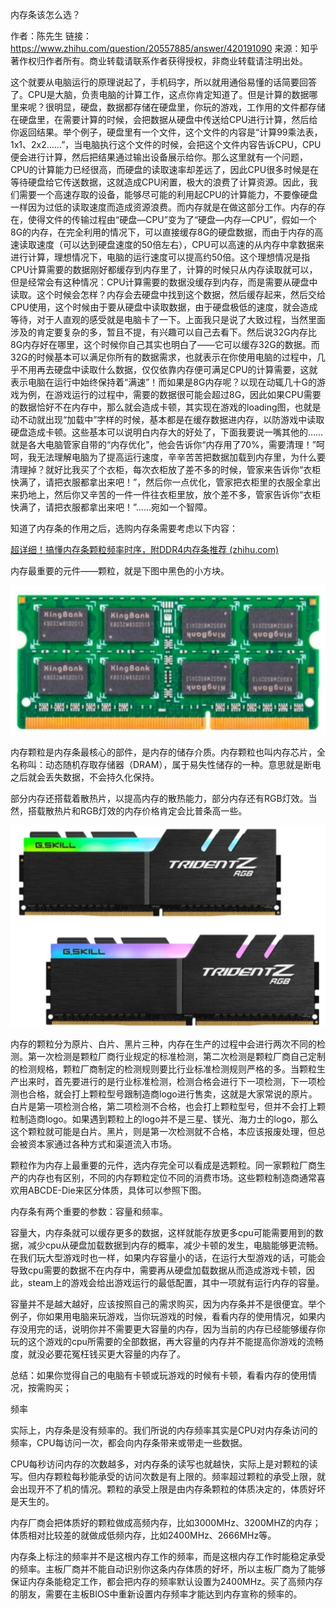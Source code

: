 内存条该怎么选？

作者：陈先生
链接：https://www.zhihu.com/question/20557885/answer/420191090
来源：知乎
著作权归作者所有。商业转载请联系作者获得授权，非商业转载请注明出处。

这个就要从电脑运行的原理说起了，手机码字，所以就用通俗易懂的话简要回答了。CPU是大脑，负责电脑的计算工作，这点你肯定知道了。但是计算的数据哪里来呢？很明显，硬盘，数据都存储在硬盘里，你玩的游戏，工作用的文件都存储在硬盘里，在需要计算的时候，会把数据从硬盘中传送给CPU进行计算，然后给你返回结果。举个例子，硬盘里有一个文件，这个文件的内容是“计算99乘法表，1x1、2x2……”，当电脑执行这个文件的时候，会把这个文件内容告诉CPU，CPU便会进行计算，然后把结果通过输出设备展示给你。那么这里就有一个问题，CPU的计算能力已经很高，而硬盘的读取速率却差远了，因此CPU很多时候是在等待硬盘给它传送数据，这就造成CPU闲置，极大的浪费了计算资源。因此，我们需要一个高速存取的设备，能够尽可能的利用起CPU的计算能力，不要像硬盘一样因为过低的读取速度而造成资源浪费。而内存就是在做这部分工作。内存的存在，使得文件的传输过程由“硬盘—CPU”变为了“硬盘—内存—CPU”，假如一个8G的内存，在完全利用的情况下，可以直接缓存8G的硬盘数据，而由于内存的高速读取速度（可以达到硬盘速度的50倍左右），CPU可以高速的从内存中拿数据来进行计算，理想情况下，电脑的运行速度可以提高约50倍。这个理想情况是指CPU计算需要的数据刚好都缓存到内存里了，计算的时候只从内存读取就可以，但是经常会有这种情况：CPU计算需要的数据没缓存到内存，而是需要从硬盘中读取。这个时候会怎样？内存会去硬盘中找到这个数据，然后缓存起来，然后交给CPU使用，这个时候由于要从硬盘中读取数据，由于硬盘极低的速度，就会造成等待，对于人直观的感受就是电脑卡了一下。上面我只是说了大致过程，当然里面涉及的肯定要复杂的多，暂且不提，有兴趣可以自己去看下。然后说32G内存比8G内存好在哪里，这个时候你自己其实也明白了——它可以缓存32G的数据。而32G的时候基本可以满足你所有的数据需求，也就表示在你使用电脑的过程中，几乎不用再去硬盘中读取什么数据，仅仅依靠内存便可满足CPU的计算需要，这就表示电脑在运行中始终保持着“满速”！而如果是8G内存呢？以现在动辄几十G的游戏为例，在游戏运行的过程中，需要的数据很可能会超过8G，因此如果CPU需要的数据恰好不在内存中，那么就会造成卡顿，其实现在游戏的loading图，也就是动不动就出现“加载中”字样的时候，基本都是在缓存数据进内存，以防游戏中读取硬盘造成卡顿。这些基本可以说明白内存大的好处了，下面我要说一嘴其他的……就是各大电脑管家自带的“内存优化”，他会告诉你“内存用了70%，需要清理！”呵呵，我无法理解电脑为了提高运行速度，辛辛苦苦把数据加载到内存里，为什么要清理掉？就好比我买了个衣柜，每次衣柜放了差不多的时候，管家来告诉你“衣柜快满了，请把衣服都拿出来吧！”，然后你一点优化，管家把衣柜里的衣服全拿出来扔地上，然后你又辛苦的一件一件往衣柜里放，放个差不多，管家告诉你“衣柜快满了，请把衣服都拿出来吧！”……宛如一个智障。



知道了内存条的作用之后，选购内存条需要考虑以下内容：

[超详细！搞懂内存条颗粒频率时序，附DDR4内存条推荐 (zhihu.com)](https://www.zhihu.com/tardis/zm/art/225796443?source_id=1005)

内存最重要的元件——颗粒，就是下图中黑色的小方块。

![1681304382927](内存条该怎么选？.assets/1681304382927.png)

内存颗粒是内存条最核心的部件，是内存的储存介质。内存颗粒也叫内存芯片，全名称叫：动态随机存取存储器（DRAM），属于易失性储存的一种。意思就是断电之后就会丢失数据，不会持久化保持。





部分内存还搭载着散热片，以提高内存的散热能力，部分内存还有RGB灯效。当然，搭载散热片和RGB灯效的内存价格肯定会比普条高一些。

![1681304482715](内存条该怎么选？.assets/1681304482715.png)

内存的颗粒分为原片、白片、黑片三种，内存在生产的过程中会进行两次不同的检测。第一次检测是颗粒厂商行业规定的标准检测，第二次检测是颗粒厂商自己定制的检测规格，颗粒厂商制定的检测规则要比行业标准检测规则严格的多。当颗粒生产出来时，首先要进行的是行业标准检测，检测合格会进行下一项检测，下一项检测也合格，就会打上颗粒型号跟制造商logo进行售卖，这就是大家常说的原片。白片是第一项检测合格，第二项检测不合格，也会打上颗粒型号，但并不会打上颗粒制造商logo。如果遇到颗粒上的logo并不是三星、镁光、海力士的logo，那么这个颗粒就可能是白片。黑片，则是第一次检测就不合格，本应该报废处理，但总会被资本家通过各种方式和渠道流入市场。

颗粒作为内存上最重要的元件，选内存完全可以看成是选颗粒。同一家颗粒厂商生产的内存也有区别，不同的内存颗粒定位不同的消费市场。这些颗粒制造商通常喜欢用ABCDE-Die来区分体质，具体可以参照下图。



内存条有两个重要的参数：容量和频率。

容量大，内存条就可以缓存更多的数据，这样就能存放更多cpu可能需要用到的数据，减少cpu从硬盘加载数据到内存的概率，减少卡顿的发生，电脑能够更流畅。在我们玩大型游戏时也一样，如果内存容量小的话，在运行大型游戏的话，可能会导致cpu需要的数据不在内存中，需要再从硬盘加载数据从而造成游戏卡顿，因此，steam上的游戏会给出游戏运行的最低配置，其中一项就有运行内存的容量。

容量并不是越大越好，应该按照自己的需求购买，因为内存条并不是很便宜。举个例子，你如果用电脑来玩游戏，当你玩游戏的时候，看看内存的使用情况，如果内存没用完的话，说明你并不需要更大容量的内存，因为当前的内存已经能够缓存你玩的这个游戏的cpu所需要的全部数据，再大容量的内存并不能提高你游戏的流畅度，就没必要花冤枉钱买更大容量的内存了。



总结：如果你觉得自己的电脑有卡顿或玩游戏的时候有卡顿，看看内存的使用情况，按需购买；



频率

实际上，内存条是没有频率的。我们所说的内存频率其实是CPU对内存条访问的频率，CPU每访问一次，都会向内存条带来或带走一些数据。

CPU每秒访问内存的次数越多，对内存条的读写也就越快，实际上是对颗粒的读写。但内存颗粒每秒能承受的访问次数是有上限的。频率超过颗粒的承受上限，就会出现开不了机的情况。颗粒的承受上限是由内存条颗粒的体质决定的，体质好坏是天生的。

内存厂商会把体质好的颗粒做成高频内存，比如3000MHz、3200MHZ的内存；体质相对比较差的就做成低频内存，比如2400MHz、2666MHz等。

内存条上标注的频率并不是这根内存工作的频率，而是这根内存工作时能稳定承受的频率。主板厂商并不能自动识别你这条内存体质的好坏，所以主板厂商为了能够保证内存条能稳定工作，都会把内存的频率默认设置为2400MHz。买了高频内存的朋友，需要在主板BIOS中重新设置内存频率才能达到内存宣称的频率的。









